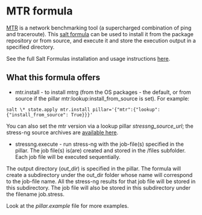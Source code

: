 # MTR formula

[MTR](http://www.bitwizard.nl/mtr/) is a network benchmarking tool (a supercharged combination of ping and traceroute). This [salt formula](https://docs.saltstack.com/en/latest/topics/development/conventions/formulas.html) can be used to install it from the package repository or from source, and execute it and store the execution output in a specified directory.

See the full Salt Formulas installation and usage instructions [here](http://docs.saltstack.com/en/latest/topics/development/conventions/formulas.html).
## What this formula offers

* mtr.install - to install mtrg (from the OS packages - the default,  or from source if the pillar mtr:lookup:install_from_source is set). For example:
```
salt \* state.apply mtr.install pillar='{"mtr":{"lookup": {"install_from_source": True}}}'
```
You can also set the mtr version via a lookup pillar *stressng_source_url*; the stress-ng source archives are [available here](https://www.bitwizard.nl/mtr/files/).

* stressng.execute - run stress-ng with the job-file(s) specified in the pillar. The job file(s) is(are) created and stored in the /files subfolder. Each job file will be executed sequentially.

The output directory (*out_dir*) is specified in the pillar. The formula will create a subdirectory under the out_dir folder whose name will correspond to the job-file name. All the stress-ng results for that job file will be stored in this subdirectory. The job file will also be stored in this subdirectory under the filename job.stress.

Look at the _pillar.example_ file for more examples.